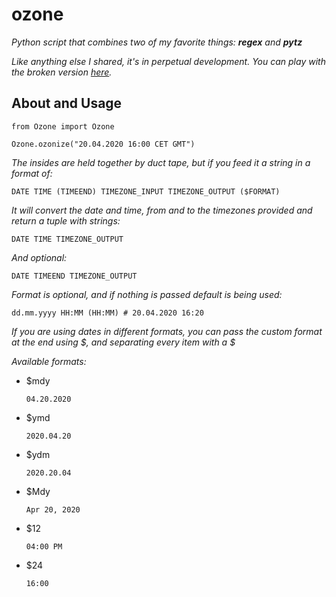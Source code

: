 # ozone
_Python script that combines two of my favorite things: **regex** and **pytz**_

_Like anything else I shared, it's in perpetual development. You can play with the broken version [here](http://www.plaintech.ink/ozone)._

## About and Usage

    from Ozone import Ozone
    
    Ozone.ozonize("20.04.2020 16:00 CET GMT")

_The insides are held together by duct tape, but if you feed it a string in a format of:_

    DATE TIME (TIMEEND) TIMEZONE_INPUT TIMEZONE_OUTPUT ($FORMAT)
    
_It will convert the date and time, from and to the timezones provided and return a tuple with strings:_

    DATE TIME TIMEZONE_OUTPUT
    
_And optional:_

    DATE TIMEEND TIMEZONE_OUTPUT
    
_Format is optional, and if nothing is passed default is being used:_

    dd.mm.yyyy HH:MM (HH:MM) # 20.04.2020 16:20
    
_If you are using dates in different formats, you can pass the custom format at the end using $, and separating every item with a $_

_Available formats:_

 - $mdy
 
       04.20.2020
    
 - $ymd
 
       2020.04.20
    
 - $ydm
 
       2020.20.04
       
 - $Mdy
 
       Apr 20, 2020
    
 - $12
 
       04:00 PM
    
 - $24
 
       16:00

    
